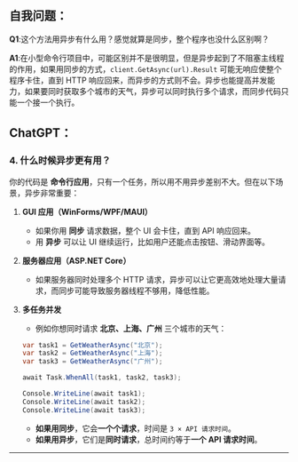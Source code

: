## 自我问题：
**Q1**:这个方法用异步有什么用？感觉就算是同步，整个程序也没什么区别啊？

**A1**:在小型命令行项目中，可能区别并不是很明显，但是异步起到了不阻塞主线程的作用，如果用同步的方式，`client.GetAsync(url).Result` 可能无响应使整个程序卡住，直到 HTTP 响应回来，而异步的方式则不会。异步也能提高并发能力，如果要同时获取多个城市的天气，异步可以同时执行多个请求，而同步代码只能一个接一个执行。   

## ChatGPT：

### 4. **什么时候异步更有用？**

你的代码是 **命令行应用**，只有一个任务，所以用不用异步差别不大。但在以下场景，异步非常重要：

1. **GUI 应用（WinForms/WPF/MAUI）**

   - 如果你用 **同步** 请求数据，整个 UI 会卡住，直到 API 响应回来。
   - 用 **异步** 可以让 UI 继续运行，比如用户还能点击按钮、滑动界面等。

2. **服务器应用（ASP.NET Core）**

   - 如果服务器同时处理多个 HTTP 请求，异步可以让它更高效地处理大量请求，而同步可能导致服务器线程不够用，降低性能。

3. **多任务并发**

   - 例如你想同时请求 **北京、上海、广州** 三个城市的天气：

   ```csharp
   var task1 = GetWeatherAsync("北京");
   var task2 = GetWeatherAsync("上海");
   var task3 = GetWeatherAsync("广州");
   
   await Task.WhenAll(task1, task2, task3);
   
   Console.WriteLine(await task1);
   Console.WriteLine(await task2);
   Console.WriteLine(await task3);
   ```

   - **如果用同步**，它会**一个个请求**，时间是 `3 × API 请求时间`。
   - **如果用异步**，它们是**同时请求**，总时间约等于**一个 API 请求时间**。

------
